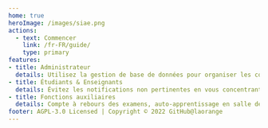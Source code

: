 ```yaml
---
home: true
heroImage: /images/siae.png
actions:
  - text: Commencer
    link: /fr-FR/guide/
    type: primary
features:
- title: Administrateur
  details: Utilisez la gestion de base de données pour organiser les cours plus intelligemment en détectant les conflits de temps, de lieu et d'enseignant.
- title: Étudiants & Enseignants
  details: Évitez les notifications non pertinentes en vous concentrant sur des informations importantes en utilisant plusieurs filtres.
- title: Fonctions auxiliaires
  details: Compte à rebours des examens, auto-apprentissage en salle de classe vide, notification de changement de cours...
footer: AGPL-3.0 Licensed | Copyright © 2022 GitHub@laorange
---
```

